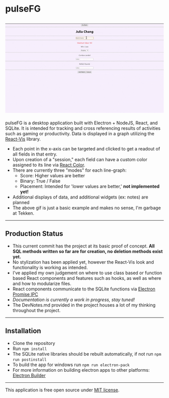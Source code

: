 # pulseFG
![](pulseFGexample.gif)
---
pulseFG is a desktop application built with Electron + NodeJS, React, and SQLite. It is intended for tracking and cross referencing results of activities such as gaming or productivity. Data is displayed in a graph utilizing the [React-Vis](https://uber.github.io/react-vis/) library. 
- Each point in the x-axis can be targeted and clicked to get a readout of all fields in that entry. 
- Upon creation of a "session," each field can have a custom color assigned to its line via [React Color](https://casesandberg.github.io/react-color/).
- There are currently three "modes" for each line-graph: 
    - Score: Higher values are better
    - Binary: True / False
    - Placement: Intended for 'lower values are better,' **not implemented yet!**
- Additional displays of data, and additional widgets (ex: notes) are planned
- The above gif is just a basic example and makes no sense, I'm garbage at Tekken.
---
## Production Status
- This current commit has the project at its basic proof of concept. **All SQL methods written so far are for creation, no deletion methods exist yet.** 
- No stylization has been applied yet, however the React-Vis look and functionality is working as intended. 
- I've applied my own judgement on where to use class based or function based React components and features such as hooks, as well as where and how to modularize files.
- React components communicate to the SQLite functions via [Electron Promise IPC](https://www.npmjs.com/package/electron-promise-ipc)
- *Documentation is currently a work in progress, stay tuned!*
- The DevNotes.md provided in the project houses a lot of my thinking throughout the project.
---
## Installation
- Clone the repository
- Run ```npm install```
- The SQLite native libraries should be rebuilt automatically, if not run ```npm run postinstall``` 
- To build the app for windows run ```npm run electron-pack```
- For more information on building electron apps to other platforms: [Electron Builder](https://www.electron.build/)
---
This application is free open source under [MIT license](https://opensource.org/licenses/MIT).